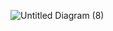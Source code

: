 ![Untitled Diagram (8)](https://user-images.githubusercontent.com/74711750/119567985-49cb8a80-bdad-11eb-8af6-5607b8d9f123.png)
